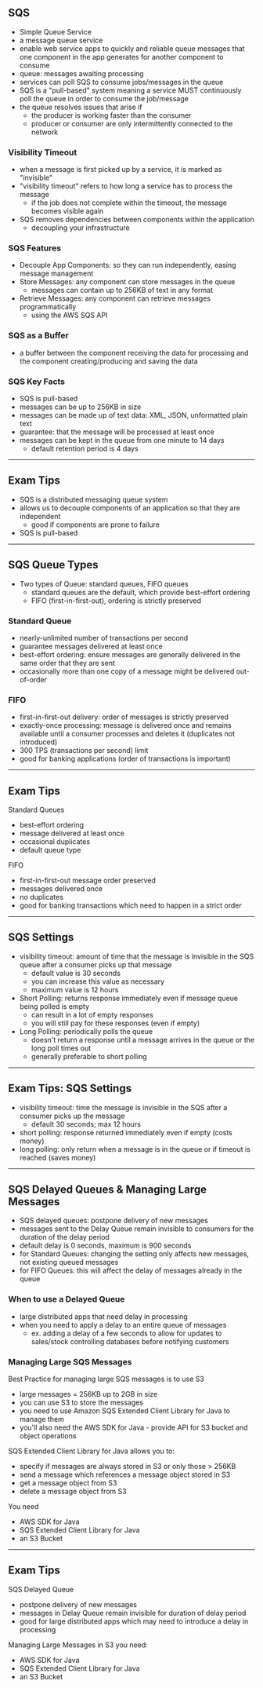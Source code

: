 ## SQS
- Simple Queue Service
- a message queue service
- enable web service apps to quickly and reliable queue messages that one component in the app generates for another component to consume
- queue: messages awaiting processing
- services can poll SQS to consume jobs/messages in the queue
- SQS is a "pull-based" system meaning a service MUST continuously poll the queue in order to consume the job/message
- the queue resolves issues that arise if 
  - the producer is working faster than the consumer
  - producer or consumer are only intermittently connected to the network

### Visibility Timeout
- when a message is first picked up by a service, it is marked as "invisible"
- "visibility timeout" refers to how long a service has to process the message
  - if the job does not complete within the timeout, the message becomes visible again
- SQS removes dependencies between components within the application
  - decoupling your infrastructure

### SQS Features
- Decouple App Components: so they can run independently, easing message management
- Store Messages: any component can store messages in the queue
  - messages can contain up to 256KB of text in any format
- Retrieve Messages: any component can retrieve messages programmatically
  - using the AWS SQS API 

### SQS as a Buffer
- a buffer between the component receiving the data for processing and the component creating/producing and saving the data

### SQS Key Facts
- SQS is pull-based
- messages can be up to 256KB in size
- messages can be made up of text data: XML, JSON, unformatted plain text
- guarantee: that the message will be processed at least once
- messages can be kept in the queue from one minute to 14 days 
  - default retention period is 4 days

--- 
## Exam Tips
- SQS is a distributed messaging queue system
- allows us to decouple components of an application so that they are independent 
  - good if components are prone to failure
- SQS is pull-based

---
## SQS Queue Types
- Two types of Queue: standard queues, FIFO queues
  - standard queues are the default, which provide best-effort ordering
  - FIFO (first-in-first-out), ordering is strictly preserved

### Standard Queue
- nearly-unlimited number of transactions per second
- guarantee messages delivered at least once
- best-effort ordering: ensure messages are generally delivered in the same order that they are sent
- occasionally more than one copy of a message might be delivered out-of-order 

### FIFO
- first-in-first-out delivery: order of messages is strictly preserved
- exactly-once processing: message is delivered once and remains available until a consumer processes and deletes it (duplicates not introduced)
- 300 TPS (transactions per second) limit
- good for banking applications (order of transactions is important)

---
## Exam Tips
Standard Queues
- best-effort ordering
- message delivered at least once
- occasional duplicates
- default queue type

FIFO
- first-in-first-out message order preserved
- messages delivered once
- no duplicates
- good for banking transactions which need to happen in a strict order

---
## SQS Settings
- visibility timeout: amount of time that the message is invisible in the SQS queue after a consumer picks up that message
  - default value is 30 seconds
  - you can increase this value as necessary
  - maximum value is 12 hours
- Short Polling: returns response immediately even if message queue being polled is empty
  - can result in a lot of empty responses
  - you will still pay for these responses (even if empty)
- Long Polling: periodically polls the queue
  - doesn't return a response until a message arrives in the queue or the long poll times out
  - generally preferable to short polling

---
## Exam Tips: SQS Settings
- visibility timeout: time the message is invisible in the SQS after a consumer picks up the message
  - default 30 seconds; max 12 hours
- short polling: response returned immediately even if empty (costs money)
- long polling: only return when a message is in the queue or if timeout is reached (saves money)

---
## SQS Delayed Queues & Managing Large Messages
- SQS delayed queues: postpone delivery of new messages 
- messages sent to the Delay Queue remain invisible to consumers for the duration of the delay period
- default delay is 0 seconds, maximum is 900 seconds
- for Standard Queues: changing the setting only affects new messages, not existing queued messages
- for FIFO Queues: this will affect the delay of messages already in the queue

### When to use a Delayed Queue
- large distributed apps that need delay in processing
- when you need to apply a delay to an entire queue of messages
  - ex. adding a delay of a few seconds to allow for updates to sales/stock controlling databases before notifying customers

### Managing Large SQS Messages
Best Practice for managing large SQS messages is to use S3
- large messages = 256KB up to 2GB in size
- you can use S3 to store the messages
- you need to use Amazon SQS Extended Client Library for Java to manage them
- you'll also need the AWS SDK for Java - provide API for S3 bucket and object operations

SQS Extended Client Library for Java allows you to:
- specify if messages are always stored in S3 or only those > 256KB
- send a message which references a message object stored in S3
- get a message object from S3
- delete a message object from S3

You need
- AWS SDK for Java
- SQS Extended Client Library for Java
- an S3 Bucket

---
## Exam Tips
SQS Delayed Queue
- postpone delivery of new messages
- messages in Delay Queue remain invisible for duration of delay period
- good for large distributed apps which may need to introduce a delay in processing

Managing Large Messages in S3 you need:
- AWS SDK for Java
- SQS Extended Client Library for Java
- an S3 Bucket